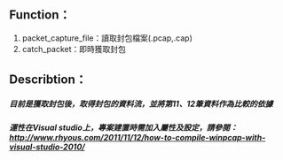 ## Function：
 1. packet_capture_file：讀取封包檔案(.pcap,.cap)
 2. catch_packet：即時獲取封包
## Describtion：
##### 目前是獲取封包後，取得封包的資料流，並將第11、12筆資料作為比較的依據
##### 運性在Visual studio上，專案建置時需加入屬性及設定，請參閱：http://www.rhyous.com/2011/11/12/how-to-compile-winpcap-with-visual-studio-2010/
##### 
